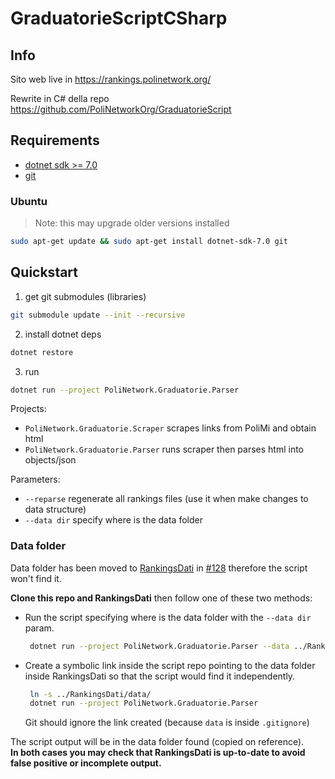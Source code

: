 # GraduatorieScriptCSharp

## Info

Sito web live in https://rankings.polinetwork.org/

Rewrite in C# della repo https://github.com/PoliNetworkOrg/GraduatorieScript

## Requirements

- [dotnet sdk >= 7.0](https://dotnet.microsoft.com/en-us/download/dotnet/7.0)
- [git](https://git-scm.com/downloads)

### Ubuntu

> Note: this may upgrade older versions installed

```sh
sudo apt-get update && sudo apt-get install dotnet-sdk-7.0 git
```

## Quickstart

1. get git submodules (libraries)

```sh
git submodule update --init --recursive
```

2. install dotnet deps

```sh
dotnet restore
```

3. run

```sh
dotnet run --project PoliNetwork.Graduatorie.Parser
```

Projects:
- `PoliNetwork.Graduatorie.Scraper` scrapes links from PoliMi and obtain html
- `PoliNetwork.Graduatorie.Parser` runs scraper then parses html into objects/json

Parameters:
- `--reparse` regenerate all rankings files (use it when make changes to data structure)
- `--data dir` specify where is the data folder

### Data folder

Data folder has been moved to [RankingsDati](https://github.com/PoliNetworkOrg/RankingsDati)
in [#128](https://github.com/PoliNetworkOrg/GraduatorieScriptCSharp/issues/128)
therefore the script won't find it.

**Clone this repo and RankingsDati** then follow one of these two methods:

- Run the script specifying where is the data folder with the `--data dir` param.

   ```sh
    dotnet run --project PoliNetwork.Graduatorie.Parser --data ../RankingsDati/data
   ```

- Create a symbolic link inside the script repo pointing to the data folder inside RankingsDati
   so that the script would find it independently.

   ```sh
    ln -s ../RankingsDati/data/
    dotnet run --project PoliNetwork.Graduatorie.Parser
   ```

   Git should ignore the link created (because `data` is inside `.gitignore`)

The script output will be in the data folder found (copied on reference).  
**In both cases you may check that RankingsDati is up-to-date to avoid
false positive or incomplete output.**
